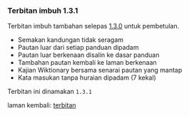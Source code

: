 ---
---

### Terbitan imbuh 1.3.1

Terbitan imbuh tambahan selepas [1.3.0][1] untuk pembetulan.

* Semakan kandungan tidak seragam
* Pautan luar dari setiap panduan dipadam
* Pautan luar berkenaan disalin ke dasar panduan
* Tambahan pautan kembali ke laman berkenaan
* Kajian Wiktionary bersama senarai pautan yang mantap
* Kata masukan tanpa huraian dipadam (7 kekal)

Terbitan ini dinamakan `1.3.1`

laman kembali: [terbitan][0]

  [0]: index.md
  [1]: 1.3.0.md
